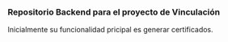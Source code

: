 ### Repositorio Backend para el proyecto de Vinculación
Inicialmente su funcionalidad pricipal es generar certificados.